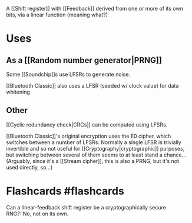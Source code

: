 A [[Shift register]] with [[Feedback]] derived from one or more of its own bits, via a linear function (meaning what?)

# Uses
## As a [[Random number generator|PRNG]]
Some [[Soundchip]]s use LFSRs to generate noise.

[[Bluetooth Classic]] also uses a LFSR (seeded w/ clock value) for data whitening

## Other
[[Cyclic redundancy check|CRCs]] can be computed using LFSRs.

[[Bluetooth Classic]]'s original encryption uses the E0 cipher, which switches between a number of LFSRs. Normally a single LFSR is trivially invertible and so not useful for [[Cryptography|cryptographic]] purposes, but switching between several of them seems to at least stand a chance... (Arguably, since it's a [[Stream cipher]], this is also a PRNG, but it's not used directly, so...)

# Flashcards #flashcards 

Can a linear-feedback shift register be a cryptographically secure RNG?::No, not on its own.
<!--SR:!2022-03-22,39,270-->